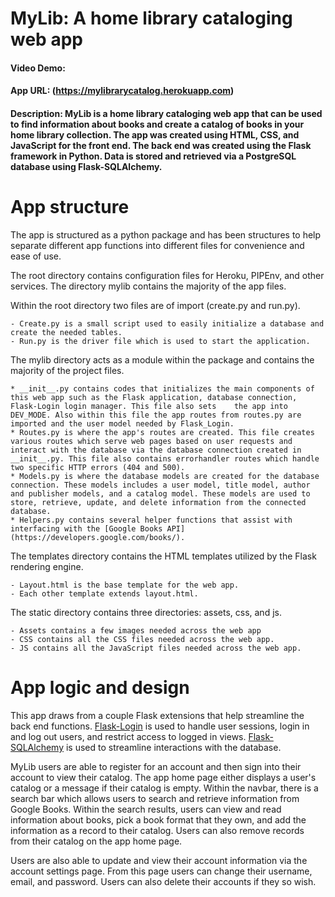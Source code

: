 # MyLib: A home library cataloging web app
#### Video Demo: <url here>
#### App URL: (https://mylibrarycatalog.herokuapp.com)
#### Description: MyLib is a home library cataloging web app that can be used to find information about books and create a catalog of books in your home library collection. The app was created using HTML, CSS, and JavaScript for the front end. The back end was created using the Flask framework in Python. Data is stored and retrieved via a PostgreSQL database using Flask-SQLAlchemy.

# App structure
The app is structured as a python package and has been structures to help separate different app functions into different files for convenience and ease of use.

The root directory contains configuration files for Heroku, PIPEnv, and other services. The directory mylib contains the majority of the app files.

Within the root directory two files are of import (create.py and run.py).

	- Create.py is a small script used to easily initialize a database and create the needed tables.
	- Run.py is the driver file which is used to start the application.

The mylib directory acts as a module within the package and contains the majority of the project files.

	* __init__.py contains codes that initializes the main components of this web app such as the Flask application, database connection, Flask-Login login manager. This file also sets 	the app into DEV_MODE. Also within this file the app routes from routes.py are imported and the user model needed by Flask_Login.
	* Routes.py is where the app's routes are created. This file creates various routes which serve web pages based on user requests and interact with the database via the database connection created in __init__.py. This file also contains errorhandler routes which handle two specific HTTP errors (404 and 500).
	* Models.py is where the database models are created for the database connection. These models includes a user model, title model, author and publisher models, and a catalog model. These models are used to store, retrieve, update, and delete information from the connected database.
	* Helpers.py contains several helper functions that assist with interfacing with the [Google Books API](https://developers.google.com/books/).

The templates directory contains the HTML templates utilized by the Flask rendering engine.

	- Layout.html is the base template for the web app.
	- Each other template extends layout.html.

The static directory contains three directories: assets, css, and js.

	- Assets contains a few images needed across the web app
	- CSS contains all the CSS files needed across the web app.
	- JS contains all the JavaScript files needed across the web app.

# App logic and design
This app draws from a couple Flask extensions that help streamline the back end functions. [Flask-Login](https://flask-login.readthedocs.io/en/latest/) is used to handle user sessions, login in and log out users, and restrict access to logged in views. [Flask-SQLAlchemy](https://flask-sqlalchemy.palletsprojects.com/en/2.x/) is used to streamline interactions with the database.

MyLib users are able to register for an account and then sign into their account to view their catalog. The app home page either displays a user's catalog or a message if their catalog is empty. Within the navbar, there is a search bar which allows users to search and retrieve information from Google Books. Within the search results, users can view and read information about books, pick a book format that they own, and add the information as a record to their catalog. Users can also remove records from their catalog on the app home page.

Users are also able to update and view their account information via the account settings page. From this page users can change their username, email, and password. Users can also delete their accounts if they so wish.
